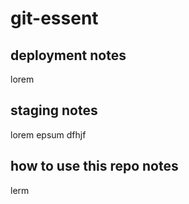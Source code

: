 # git-essent

## deployment notes
lorem 

## staging notes
lorem epsum dfhjf

## how to use this repo notes
lerm
